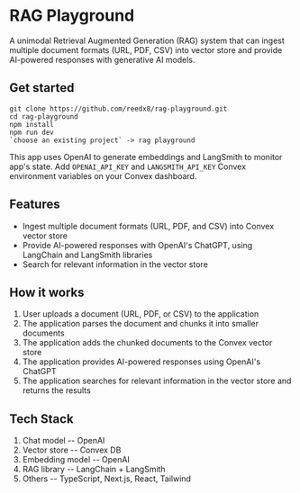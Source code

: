 # RAG Playground

A unimodal Retrieval Augmented Generation (RAG) system that can ingest multiple document formats (URL, PDF, CSV) into vector store and provide AI-powered responses with generative AI models.

## Get started

```
git clone https://github.com/reedx8/rag-playground.git
cd rag-playground
npm install
npm run dev
`choose an existing project` -> rag playground
```

This app uses OpenAI to generate embeddings and LangSmith to monitor app's state. Add `OPENAI_API_KEY` and `LANGSMITH_API_KEY` Convex environment variables on your Convex dashboard.

## Features

- Ingest multiple document formats (URL, PDF, and CSV) into Convex vector store
- Provide AI-powered responses with OpenAI's ChatGPT, using LangChain and LangSmith libraries
- Search for relevant information in the vector store

## How it works

1. User uploads a document (URL, PDF, or CSV) to the application
2. The application parses the document and chunks it into smaller documents
3. The application adds the chunked documents to the Convex vector store
4. The application provides AI-powered responses using OpenAI's ChatGPT
5. The application searches for relevant information in the vector store and returns the results

## Tech Stack

1. Chat model -- OpenAI
2. Vector store -- Convex DB
3. Embedding model -- OpenAI
4. RAG library -- LangChain + LangSmith
5. Others -- TypeScript, Next.js, React, Tailwind
